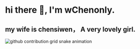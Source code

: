 # hi there 👋, I'm wChenonly.

## my wife is chensiwen， A very lovely girl.

<picture>
  <source media="(prefers-color-scheme: dark)" srcset="https://raw.githubusercontent.com/wChenonly/wChenonly/output/github-contribution-grid-snake-dark.svg">
  <source media="(prefers-color-scheme: light)" srcset="https://raw.githubusercontent.com/wChenonly/wChenonly/output/github-contribution-grid-snake.svg">
  <img alt="github contribution grid snake animation" src="https://raw.githubusercontent.com/wChenonly/wChenonly/output/github-contribution-grid-snake.svg">
</picture>
